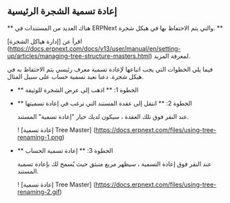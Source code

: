 ## إعادة تسمية الشجرة الرئيسية

** هناك العديد من المستندات في ERPNext والتي يتم الاحتفاظ بها في هيكل شجرة. **

اقرأ عن [إدارة هياكل الشجرة] (https://docs.erpnext.com/docs/v13/user/manual/en/setting-up/articles/managing-tree-structure-masters.html) لمعرفة المزيد.

فيما يلي الخطوات التي يجب اتباعها لإعادة تسمية معرف رئيسي يتم الاحتفاظ به في هيكل شجرة. دعنا نعيد تسمية حساب على سبيل المثال.

* ** الخطوة 1: ** اذهب إلى عرض الشجرة للوثيقة
    
* ** الخطوة 2: ** انتقل إلى عقدة المستند التي ترغب في إعادة تسميتها
    
    عند النقر فوق تلك العقدة ، سيكون لديك خيار "إعادة تسمية" المستند.
    
    ! [إعادة تسمية Tree Master] (https://docs.erpnext.com/files/using-tree-renaming-1.png)
    
* ** الخطوة 3: ** إعادة تسمية الحساب
    
    عند النقر فوق إعادة التسمية ، سيظهر مربع منبثق حيث يُسمح لك بإعادة تسمية المستند.
    
    ! [إعادة تسمية Tree Master] (https://docs.erpnext.com/files/using-tree-renaming-2.gif)